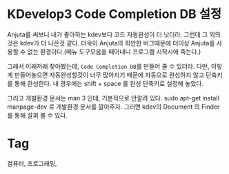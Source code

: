 KDevelop3 Code Completion DB 설정
=================================

Anjuta를 써보니 내가 좋아하는 kdev보다 코드 자동완성이 더 낫더라. 그런데 그 외의 것은 kdev가 더 나은것 같다. 더욱이 Anjuta의 희안한 버그때문에 더이상 Anjuta를 사용할 수 없는 환경이다.(메뉴 도구모음을 떼어내니 프로그램 시작시에 죽는다.)

그래서 이래저래 찾아봤는데, ``Code Completion DB``를 만들어 줄 수 있더라. 다만, 이렇게 만들어놓으면 자동완성할것이 너무 많아지기 때문에 자동으로 완성하지 않고 단축키를 통해 완성한다. 내 경우에는 shift + space 를 완성 단축키로 설정해 놓았다.

그리고 개발환경 문서는 man 3 인데, 기본적으로 안깔려 있다. sudo apt-get install manpage-dev 로 개발환경 문서를 깔아주자. 그러면 kdev의 Document 의 Finder를 통해 살펴 볼 수 있다.

Tag
====
컴퓨터, 프로그래밍,